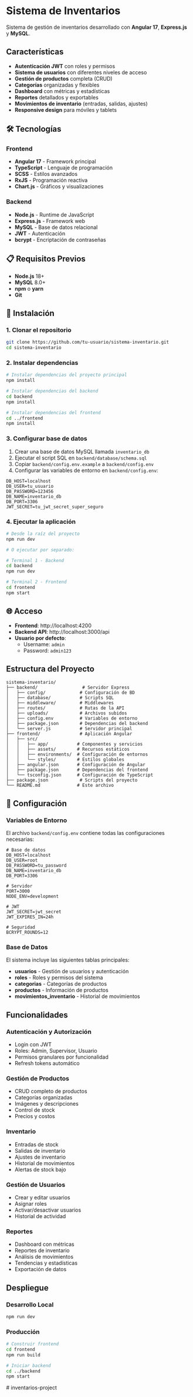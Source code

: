 # Sistema de Inventarios

Sistema de gestión de inventarios desarrollado con **Angular 17**, **Express.js** y **MySQL**.

## Características

- **Autenticación JWT** con roles y permisos
- **Sistema de usuarios** con diferentes niveles de acceso
- **Gestión de productos** completa (CRUD)
- **Categorías** organizadas y flexibles
- **Dashboard** con métricas y estadísticas
- **Reportes** detallados y exportables
- **Movimientos de inventario** (entradas, salidas, ajustes)
- **Responsive design** para móviles y tablets
## 🛠️ Tecnologías

### Frontend
- **Angular 17** - Framework principal
- **TypeScript** - Lenguaje de programación
- **SCSS** - Estilos avanzados
- **RxJS** - Programación reactiva
- **Chart.js** - Gráficos y visualizaciones

### Backend
- **Node.js** - Runtime de JavaScript
- **Express.js** - Framework web
- **MySQL** - Base de datos relacional
- **JWT** - Autenticación
- **bcrypt** - Encriptación de contraseñas


## 📋 Requisitos Previos

- **Node.js** 18+ 
- **MySQL** 8.0+
- **npm** o **yarn**
- **Git**

## 🚀 Instalación

### 1. Clonar el repositorio

```bash
git clone https://github.com/tu-usuario/sistema-inventario.git
cd sistema-inventario
```

### 2. Instalar dependencias

```bash
# Instalar dependencias del proyecto principal
npm install

# Instalar dependencias del backend
cd backend
npm install

# Instalar dependencias del frontend
cd ../frontend
npm install
```

### 3. Configurar base de datos

1. Crear una base de datos MySQL llamada `inventario_db`
2. Ejecutar el script SQL en `backend/database/schema.sql`
3. Copiar `backend/config.env.example` a `backend/config.env`
4. Configurar las variables de entorno en `backend/config.env`:

```env
DB_HOST=localhost
DB_USER=tu_usuario
DB_PASSWORD=123456
DB_NAME=inventario_db
DB_PORT=3306
JWT_SECRET=tu_jwt_secret_super_seguro
```

### 4. Ejecutar la aplicación

```bash
# Desde la raíz del proyecto
npm run dev

# O ejecutar por separado:

# Terminal 1 - Backend
cd backend
npm run dev

# Terminal 2 - Frontend
cd frontend
npm start
```

## 🌐 Acceso

- **Frontend**: http://localhost:4200
- **Backend API**: http://localhost:3000/api
- **Usuario por defecto**: 
  - Username: `admin`
  - Password: `admin123`

## Estructura del Proyecto

```
sistema-inventario/
├── backend/                 # Servidor Express
│   ├── config/             # Configuración de BD
│   ├── database/           # Scripts SQL
│   ├── middleware/         # Middlewares
│   ├── routes/             # Rutas de la API
│   ├── uploads/            # Archivos subidos
│   ├── config.env          # Variables de entorno
│   ├── package.json        # Dependencias del backend
│   └── server.js           # Servidor principal
├── frontend/               # Aplicación Angular
│   ├── src/
│   │   ├── app/           # Componentes y servicios
│   │   ├── assets/        # Recursos estáticos
│   │   ├── environments/  # Configuración de entornos
│   │   └── styles/        # Estilos globales
│   ├── angular.json       # Configuración de Angular
│   ├── package.json       # Dependencias del frontend
│   └── tsconfig.json      # Configuración de TypeScript
├── package.json            # Scripts del proyecto
└── README.md              # Este archivo
```

## 🔧 Configuración

### Variables de Entorno

El archivo `backend/config.env` contiene todas las configuraciones necesarias:

```env
# Base de datos
DB_HOST=localhost
DB_USER=root
DB_PASSWORD=tu_password
DB_NAME=inventario_db
DB_PORT=3306

# Servidor
PORT=3000
NODE_ENV=development

# JWT
JWT_SECRET=jwt_secret
JWT_EXPIRES_IN=24h

# Seguridad
BCRYPT_ROUNDS=12
```

### Base de Datos

El sistema incluye las siguientes tablas principales:

- **usuarios** - Gestión de usuarios y autenticación
- **roles** - Roles y permisos del sistema
- **categorias** - Categorías de productos
- **productos** - Información de productos
- **movimientos_inventario** - Historial de movimientos

## Funcionalidades

### Autenticación y Autorización
- Login con JWT
- Roles: Admin, Supervisor, Usuario
- Permisos granulares por funcionalidad
- Refresh tokens automático

### Gestión de Productos
- CRUD completo de productos
- Categorías organizadas
- Imágenes y descripciones
- Control de stock
- Precios y costos

### Inventario
- Entradas de stock
- Salidas de inventario
- Ajustes de inventario
- Historial de movimientos
- Alertas de stock bajo

### Gestión de Usuarios
- Crear y editar usuarios
- Asignar roles
- Activar/desactivar usuarios
- Historial de actividad

### Reportes
- Dashboard con métricas
- Reportes de inventario
- Análisis de movimientos
- Tendencias y estadísticas
- Exportación de datos

## Despliegue

### Desarrollo Local

```bash
npm run dev
```

### Producción

```bash
# Construir frontend
cd frontend
npm run build

# Iniciar backend
cd ../backend
npm start
```
#   i n v e n t a r i o s - p r o j e c t  
 